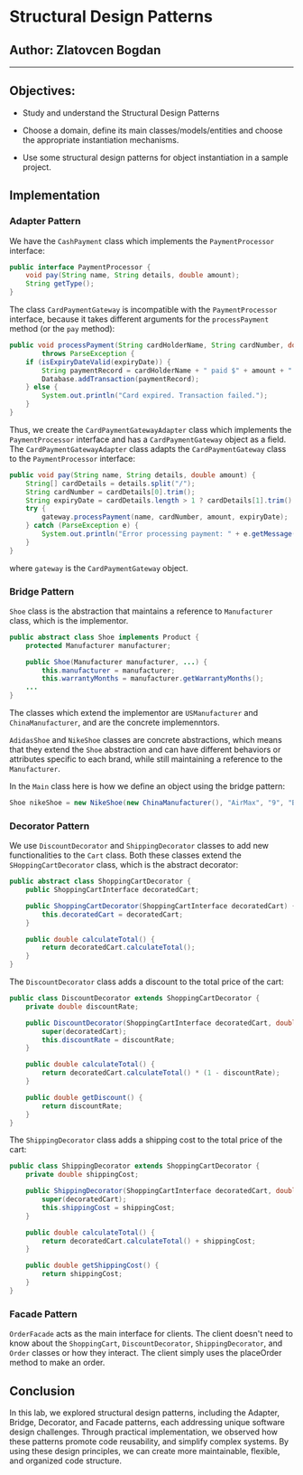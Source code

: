 # Structural Design Patterns

## Author: Zlatovcen Bogdan

---

## Objectives:

- Study and understand the Structural Design Patterns

- Choose a domain, define its main classes/models/entities and choose the appropriate instantiation mechanisms.

- Use some structural design patterns for object instantiation in a sample project.

## Implementation

### Adapter Pattern

We have the `CashPayment` class which implements the `PaymentProcessor` interface:

```java
public interface PaymentProcessor {
    void pay(String name, String details, double amount);
    String getType();
}
```

The class `CardPaymentGateway` is incompatible with the `PaymentProcessor` interface, because it takes different arguments for the `processPayment` method (or the `pay` method):

```java
public void processPayment(String cardHolderName, String cardNumber, double amount,String expiryDate)
        throws ParseException {
    if (isExpiryDateValid(expiryDate)) {
        String paymentRecord = cardHolderName + " paid $" + amount + " using cardnumber ending in " + cardNumber.substring(cardNumber.length() - 4);
        Database.addTransaction(paymentRecord);
    } else {
        System.out.println("Card expired. Transaction failed.");
    }
}
```

Thus, we create the `CardPaymentGatewayAdapter` class which implements the `PaymentProcessor` interface and has a `CardPaymentGateway` object as a field. The `CardPaymentGatewayAdapter` class adapts the `CardPaymentGateway` class to the `PaymentProcessor` interface:

```java
public void pay(String name, String details, double amount) {
    String[] cardDetails = details.split("/");
    String cardNumber = cardDetails[0].trim();
    String expiryDate = cardDetails.length > 1 ? cardDetails[1].trim() : "";
    try {
        gateway.processPayment(name, cardNumber, amount, expiryDate);
    } catch (ParseException e) {
        System.out.println("Error processing payment: " + e.getMessage());
    }
}
```

where `gateway` is the `CardPaymentGateway` object.

### Bridge Pattern

`Shoe` class is the abstraction that maintains a reference to `Manufacturer` class, which is the implementor.

```java
public abstract class Shoe implements Product {
    protected Manufacturer manufacturer;

    public Shoe(Manufacturer manufacturer, ...) {
        this.manufacturer = manufacturer;
        this.warrantyMonths = manufacturer.getWarrantyMonths();
    ...
}
```

The classes which extend the implementor are `USManufacturer` and `ChinaManufacturer`, and are the concrete implemenntors.

`AdidasShoe` and `NikeShoe` classes are concrete abstractions, which means that they extend the `Shoe` abstraction and can have different behaviors or attributes specific to each brand, while still maintaining a reference to the `Manufacturer`.

In the `Main` class here is how we define an object using the bridge pattern:

```java
Shoe nikeShoe = new NikeShoe(new ChinaManufacturer(), "AirMax", "9", "Blue", "Canvas", 150, 80.0);
```

### Decorator Pattern

We use `DiscountDecorator` and `ShippingDecorator` classes to add new functionalities to the `Cart` class. Both these classes extend the `SHoppingCartDecorator` class, which is the abstract decorator:

```java
public abstract class ShoppingCartDecorator {
    public ShoppingCartInterface decoratedCart;

    public ShoppingCartDecorator(ShoppingCartInterface decoratedCart) {
        this.decoratedCart = decoratedCart;
    }

    public double calculateTotal() {
        return decoratedCart.calculateTotal();
    }
}
```

The `DiscountDecorator` class adds a discount to the total price of the cart:

```java
public class DiscountDecorator extends ShoppingCartDecorator {
    private double discountRate;

    public DiscountDecorator(ShoppingCartInterface decoratedCart, double discountRate) {
        super(decoratedCart);
        this.discountRate = discountRate;
    }

    public double calculateTotal() {
        return decoratedCart.calculateTotal() * (1 - discountRate);
    }

    public double getDiscount() {
        return discountRate;
    }
}
```

The `ShippingDecorator` class adds a shipping cost to the total price of the cart:

```java
public class ShippingDecorator extends ShoppingCartDecorator {
    private double shippingCost;

    public ShippingDecorator(ShoppingCartInterface decoratedCart, double shippingCost) {
        super(decoratedCart);
        this.shippingCost = shippingCost;
    }

    public double calculateTotal() {
        return decoratedCart.calculateTotal() + shippingCost;
    }

    public double getShippingCost() {
        return shippingCost;
    }
}
```

### Facade Pattern

`OrderFacade` acts as the main interface for clients. The client doesn't need to know about the `ShoppingCart`, `DiscountDecorator`, `ShippingDecorator`, and `Order` classes or how they interact. The client simply uses the placeOrder method to make an order.

## Conclusion

In this lab, we explored structural design patterns, including the Adapter, Bridge, Decorator, and Facade patterns, each addressing unique software design challenges. Through practical implementation, we observed how these patterns promote code reusability, and simplify complex systems. By using these design principles, we can create more maintainable, flexible, and organized code structure.
